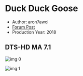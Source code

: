 # Duck Duck Goose

* Author: aron7awol
* [Forum Post](https://www.avsforum.com/threads/bass-eq-for-filtered-movies.2995212/post-56735472)
* Production Year: 2018

## DTS-HD MA 7.1

![img 0](https://fanart.tv/fanart/movies/375107/moviethumb/duck-duck-goose-5b5d6dcea758f.jpg)

![img 1](https://i.imgur.com/i19MPAT.png)

